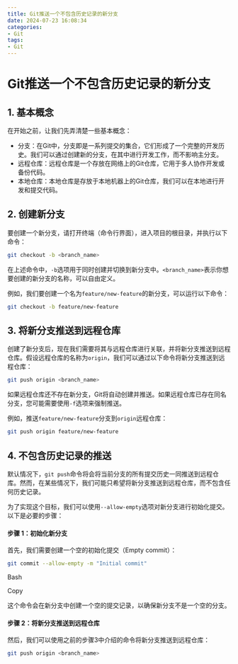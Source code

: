 ```yaml
---
title: Git推送一个不包含历史记录的新分支
date: 2024-07-23 16:08:34
categories:
- Git
tags:
- Git
---
```


# Git推送一个不包含历史记录的新分支

## 1. 基本概念

在开始之前，让我们先弄清楚一些基本概念：

- 分支：在Git中，分支即是一系列提交的集合，它们形成了一个完整的开发历史。我们可以通过创建新的分支，在其中进行开发工作，而不影响主分支。
- 远程仓库：远程仓库是一个存放在网络上的Git仓库，它用于多人协作开发或备份代码。
- 本地仓库：本地仓库是存放于本地机器上的Git仓库，我们可以在本地进行开发和提交代码。

## 2. 创建新分支

要创建一个新分支，请打开终端（命令行界面），进入项目的根目录，并执行以下命令：

```bash
git checkout -b <branch_name>
```

在上述命令中，`-b`选项用于同时创建并切换到新分支中。`<branch_name>`表示你想要创建的新分支的名称，可以自由定义。

例如，我们要创建一个名为`feature/new-feature`的新分支，可以运行以下命令：

```bash
git checkout -b feature/new-feature
```

## 3. 将新分支推送到远程仓库

创建了新分支后，现在我们需要将其与远程仓库进行关联，并将新分支推送到远程仓库。假设远程仓库的名称为`origin`，我们可以通过以下命令将新分支推送到远程仓库：

```bash
git push origin <branch_name>
```

如果远程仓库还不存在新分支，Git将自动创建并推送。如果远程仓库已存在同名分支，您可能需要使用`-f`选项来强制推送。

例如，推送`feature/new-feature`分支到`origin`远程仓库：

```bash
git push origin feature/new-feature
```

## 4. 不包含历史记录的推送

默认情况下，`git push`命令将会将当前分支的所有提交历史一同推送到远程仓库。然而，在某些情况下，我们可能只希望将新分支推送到远程仓库，而不包含任何历史记录。

为了实现这个目标，我们可以使用`--allow-empty`选项对新分支进行初始化提交。以下是必要的步骤：

#### 步骤 1：初始化新分支

首先，我们需要创建一个空的初始化提交（Empty commit）：

```bash
git commit --allow-empty -m "Initial commit"
```

Bash

Copy

这个命令会在新分支中创建一个空的提交记录，以确保新分支不是一个空的分支。

#### 步骤 2：将新分支推送到远程仓库

然后，我们可以使用之前的步骤3中介绍的命令将新分支推送到远程仓库：

```bash
git push origin <branch_name>
```
